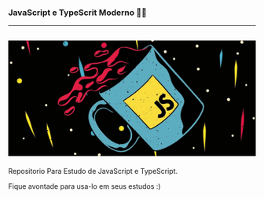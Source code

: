 ### JavaScript e TypeScrit Moderno :woman_technologist:
---
![foto](js.jpg)
--
Repositorio Para Estudo de JavaScript e TypeScript.

Fique avontade para usa-lo em seus estudos :)
